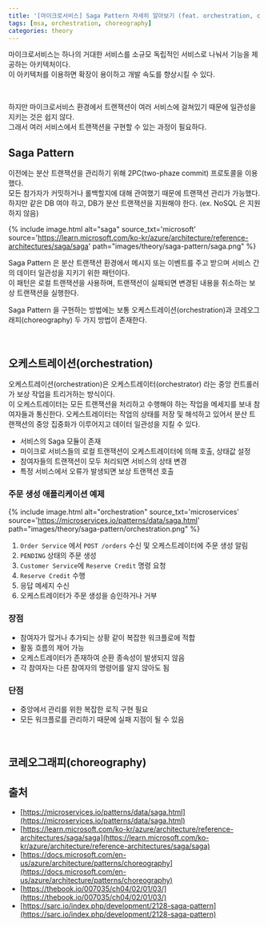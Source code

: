 ```yaml
---
title: '[마이크로서비스] Saga Pattern 자세히 알아보기 (feat. orchestration, choreography)' 
tags: [msa, orchestration, choreography]
categories: theory
---
```


마이크로서비스는 하나의 거대한 서비스를 소규모 독립적인 서비스로 나눠서 기능을 제공하는 아키텍처이다.  
이 아키텍처를 이용하면 확장이 용이하고 개발 속도를 향상시킬 수 있다.  

<!--more-->

<br/>

하지만 마이크로서비스 환경에서 트랜잭션이 여러 서비스에 걸쳐있기 때문에 일관성을 지키는 것은 쉽지 않다.  
그래서 여러 서비스에서 트랜잭션을 구현할 수 있는 과정이 필요하다.  

## Saga Pattern 

이전에는 분산 트랜잭션을 관리하기 위해 2PC(two-phaze commit) 프로토콜을 이용했다.  
모든 참가자가 커밋하거나 롤백할지에 대해 관여했기 때문에 트랜잭션 관리가 가능했다. 
하지만 같은 DB 여야 하고, DB가 분산 트랜잭션을 지원해야 한다. (ex. NoSQL 은 지원하지 않음) 

{% include image.html alt="saga" source_txt='microsoft' source='https://learn.microsoft.com/ko-kr/azure/architecture/reference-architectures/saga/saga' path="images/theory/saga-pattern/saga.png" %}

Saga Pattern 은 분산 트랜잭션 환경에서 메시지 또는 이벤트를 주고 받으며 서비스 간의 데이터 일관성을 지키기 위한 패턴이다.  
이 패턴은 로컬 트랜잭션을 사용하며, 트랜잭션이 실패되면 변경된 내용을 취소하는 보상 트랜잭션을 실행한다.  

Saga Pattern 을 구현하는 방법에는 보통 오케스트레이션(orchestration)과 코레오그래피(choreography) 두 가지 방법이 존재한다.   

<br/>

## 오케스트레이션(orchestration)

오케스트레이션(orchestration)은 오케스트레이터(orchestrator) 라는 중앙 컨트롤러가 보상 작업을 트리거하는 방식이다.  
이 오케스트레이터는 모든 트랜잭션을 처리하고 수행해야 하는 작업을 메세지를 보내 참여자들과 통신한다.
오케스트레이터는 작업의 상태를 저장 및 해석하고 있어서 분산 트랜잭션의 중앙 집중화가 이루어지고 데이터 일관성을 지킬 수 있다.  

- 서비스의 Saga 모듈이 존재
- 마이크로 서비스들의 로컬 트랜잭션이 오케스트레이터에 의해 호출, 상태값 설정
- 참여자들의 트랜잭션이 모두 처리되면 서비스의 상태 변경
- 특정 서비스에서 오류가 발생되면 보상 트랜잭션 호출

### 주문 생성 애플리케이션 예제

{% include image.html alt="orchestration" source_txt='microservices' source='https://microservices.io/patterns/data/saga.html' path="images/theory/saga-pattern/orchestration.png" %}

1. `Order Service` 에서 `POST /orders` 수신 및 오케스트레이터에 주문 생성 알림
2. `PENDING` 상태의 주문 생성
3. `Customer Service`에 `Reserve Credit` 명령 요청
4. `Reserve Credit` 수행
5. 응답 메세지 수신
6. 오케스트레이터가 주문 생성을 승인하거나 거부

### 장점

- 참여자가 많거나 추가되는 상황 같이 복잡한 워크플로에 적합
- 활동 흐름의 제어 가능
- 오케스트레이터가 존재하여 순환 종속성이 발생되지 않음
- 각 참여자는 다른 참여자의 명령어를 알지 않아도 됨

### 단점

- 중앙에서 관리를 위한 복잡한 로직 구현 필요
- 모든 워크플로를 관리하기 때문에 실패 지점이 될 수 있음

<br/>

## 코레오그래피(choreography)


## 출처 

- [https://microservices.io/patterns/data/saga.html](https://microservices.io/patterns/data/saga.html)
- [https://learn.microsoft.com/ko-kr/azure/architecture/reference-architectures/saga/saga](https://learn.microsoft.com/ko-kr/azure/architecture/reference-architectures/saga/saga)
- [https://docs.microsoft.com/en-us/azure/architecture/patterns/choreography](https://docs.microsoft.com/en-us/azure/architecture/patterns/choreography)
- [https://thebook.io/007035/ch04/02/01/03/](https://thebook.io/007035/ch04/02/01/03/)
- [https://sarc.io/index.php/development/2128-saga-pattern](https://sarc.io/index.php/development/2128-saga-pattern)